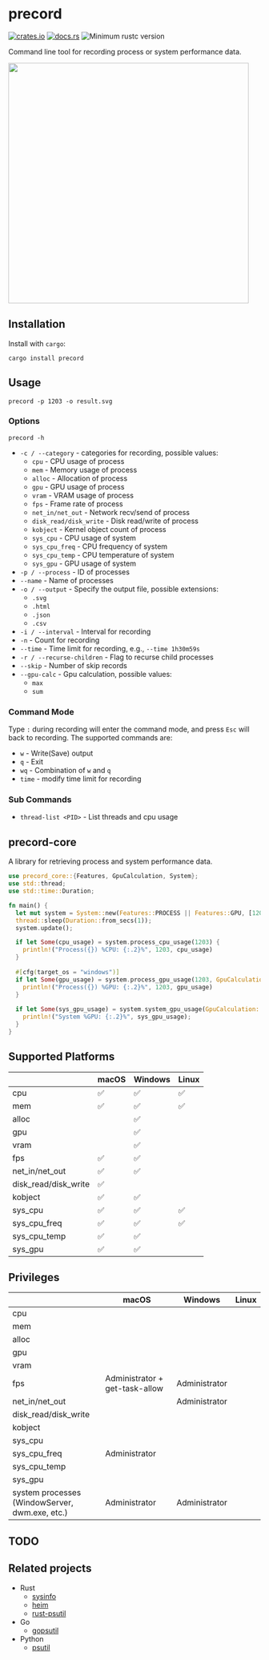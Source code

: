 # precord

[![crates.io](https://img.shields.io/crates/v/precord.svg)](https://crates.io/crates/precord)
[![docs.rs](https://docs.rs/precord/badge.svg)](https://docs.rs/precord)
![Minimum rustc version](https://img.shields.io/badge/rustc-1.56+-green.svg)

Command line tool for recording process or system performance data.

<img src="asset/Chrome.svg" width="480"></img>

## Installation

Install with `cargo`:

```shell
cargo install precord
```

## Usage

```shell
precord -p 1203 -o result.svg
```

### Options

```shell
precord -h
```

- `-c / --category` - categories for recording, possible values:
  - `cpu` - CPU usage of process
  - `mem` - Memory usage of process
  - `alloc` - Allocation of process
  - `gpu` - GPU usage of process
  - `vram` - VRAM usage of process
  - `fps` - Frame rate of process
  - `net_in/net_out` - Network recv/send of process
  - `disk_read/disk_write` - Disk read/write of process
  - `kobject` - Kernel object count of process
  - `sys_cpu` - CPU usage of system
  - `sys_cpu_freq` - CPU frequency of system
  - `sys_cpu_temp` - CPU temperature of system
  - `sys_gpu` - GPU usage of system
- `-p / --process` - ID of processes
- `--name` - Name of processes
- `-o / --output` - Specify the output file, possible extensions:
  - `.svg`
  - `.html`
  - `.json`
  - `.csv`
- `-i / --interval` - Interval for recording
- `-n` - Count for recording
- `--time` - Time limit for recording, e.g., `--time 1h30m59s`
- `-r / --recurse-children` - Flag to recurse child processes
- `--skip` - Number of skip records
- `--gpu-calc` - Gpu calculation, possible values:
  - `max`
  - `sum`

### Command Mode
Type `:` during recording will enter the command mode, and press `Esc` will back to recording. The supported commands are:
- `w` - Write(Save) output
- `q` - Exit
- `wq` - Combination of `w` and `q` 
- `time` - modify time limit for recording

### Sub Commands

- `thread-list <PID>` - List threads and cpu usage

## precord-core

A library for retrieving process and system performance data.

```rust
use precord_core::{Features, GpuCalculation, System};
use std::thread;
use std::time::Duration;

fn main() {
  let mut system = System::new(Features::PROCESS || Features::GPU, [1203]).unwrap();
  thread::sleep(Duration::from_secs(1));
  system.update();

  if let Some(cpu_usage) = system.process_cpu_usage(1203) {
    println!("Process({}) %CPU: {:.2}%", 1203, cpu_usage)
  }
  
  #[cfg(target_os = "windows")]
  if let Some(gpu_usage) = system.process_gpu_usage(1203, GpuCalculation::Max) {
    println!("Process({}) %GPU: {:.2}%", 1203, gpu_usage)
  }
  
  if let Some(sys_gpu_usage) = system.system_gpu_usage(GpuCalculation::Max) {
    println!("System %GPU: {:.2}%", sys_gpu_usage);
  }
}
```

## Supported Platforms

|                      | macOS              | Windows            | Linux              |
|----------------------|--------------------|--------------------|--------------------|
| cpu                  | :white_check_mark: | :white_check_mark: | :white_check_mark: |
| mem                  | :white_check_mark: | :white_check_mark: | :white_check_mark: |
| alloc                |                    | :white_check_mark: |                    |
| gpu                  |                    | :white_check_mark: |                    |
| vram                 |                    | :white_check_mark: |                    |
| fps                  | :white_check_mark: | :white_check_mark: |                    |
| net_in/net_out       | :white_check_mark: | :white_check_mark: |                    |
| disk_read/disk_write | :white_check_mark: |                    |                    |
| kobject              | :white_check_mark: | :white_check_mark: |                    |
| sys_cpu              | :white_check_mark: | :white_check_mark: | :white_check_mark: |
| sys_cpu_freq         | :white_check_mark: | :white_check_mark: | :white_check_mark: |
| sys_cpu_temp         | :white_check_mark: | :white_check_mark: |                    |
| sys_gpu              | :white_check_mark: | :white_check_mark: |                    |

## Privileges

|                                                    | macOS                          | Windows       | Linux |
|----------------------------------------------------|--------------------------------|---------------|-------|
| cpu                                                |                                |               |       |
| mem                                                |                                |               |       |
| alloc                                              |                                |               |       |
| gpu                                                |                                |               |       |
| vram                                               |                                |               |       |
| fps                                                | Administrator + get-task-allow | Administrator |       |
| net_in/net_out                                     |                                | Administrator |       |
| disk_read/disk_write                               |                                |               |       |
| kobject                                            |                                |               |       |
| sys_cpu                                            |                                |               |       |
| sys_cpu_freq                                       | Administrator                  |               |       |
| sys_cpu_temp                                       |                                |               |       |
| sys_gpu                                            |                                |               |       |
| system processes<br/>(WindowServer, dwm.exe, etc.) | Administrator                  | Administrator |       |


## TODO

## Related projects

- Rust
  - [sysinfo]
  - [heim]
  - [rust-psutil]
- Go
  - [gopsutil]
- Python
  - [psutil]

[sysinfo]: https://github.com/GuillaumeGomez/sysinfo
[heim]: https://github.com/heim-rs/heim
[rust-psutil]: https://github.com/rust-psutil/rust-psutil
[gopsutil]: https://github.com/shirou/gopsutil
[psutil]: https://github.com/giampaolo/psutil
